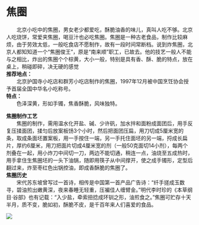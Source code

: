 # 焦圈  

&emsp;&emsp;北京小吃中的焦圈，男女老少都爱吃，酥脆油香的味儿，真叫人吃不够。北京人吃烧饼，常爱夹焦圈，喝豆汁也必吃焦圈。焦圈是一种古老食品，制作比较麻烦，由于劳效太低，一般吃食店不愿制作，故有一段时间常断档。说到炸焦圈，北京人都知知道一个“焦圈俊王”，原是“南来顺”职工，已故去。他的技艺一般人不能与之相比，炸出的焦圈个个棕黄，大小一般，特别是具有香、酥、脆的特点，放在桌上，稍碰即碎，决无硬的感觉  
**推荐地点：**  
&emsp;&emsp;北京护国寺小吃店和群芳小吃店制作的焦圈，1997年12月被中国烹饪协会授予首届全国中华名小吃称号。  
**特点：**  
&emsp;&emsp;色泽深黄，形如手镯，焦香酥脆，风味独特。  

**焦圈制作工艺**  
&emsp;&emsp;焦圈的制作，需用温水化开盐、碱、少许矾，加水拌和面粉成面团后，用手反复压揉面团，揉匀后放案板饧3个小时，然后把面团压扁，用刀切成5厘米宽的条，取成条面坯置案板，用一手按住一端，另一手托住面坯的另一端，捋成长扁片，厚约6厘米，用刀把面片切成4厘米宽的剂（一般50克面切14小剂），每两个剂叠在一起，用小炸刀中间切一刀，两边不能切通，稍连一点，油烧至五成热时，用手拿住生焦圈坯的一头下油锅，随即用筷子从中间撑开，使之成手镯形，定型后翻过来，炸至枣红色出锅控油，即成香酥脆的焦圈了。  
**焦圈历史**  
&emsp;&emsp;宋代苏东坡曾写过一首诗，相传是中国第一首产品广告诗：“纤手搓成玉数寻，碧油煎出嫩黄深，夜来春睡无轻重，压褊佳人缠臂金。”明代李时珍的《本草纲目·谷部》也有记载：“入少盐，牵索扭捻成环钏之形，油煎食之。”焦圈可贮存十天半月，质不变，脆如初，酥脆不皮，是千百年来人们喜爱的食品。  

![](https://raw.gitmirror.com/szqq0512/Pic/main/img/202201211933864.png)  
<!-- Last processed: 2025-07-22 03:44:25 -->
